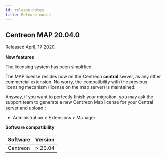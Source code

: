 ```yaml
---
id: release-notes
title: Release notes
---
```


## Centreon MAP 20.04.0

Released April, 17 2020.

**New features**

The licensing system has been simplified.

The MAP license resides now on the Centreon **central** server, as any other
commercial extension. No worry, the compatibility with the previous licensing
mecanism (license on the map server) is maintained.

Anyway, if you want to perfectly finish your migration, you may ask the support
team to generate a new Centreon Map license for your Central server and upload :

- Administration \> Extensions \> Manager

**Software compatibility**

| Software | Version  |
| -------- | -------- |
| Centreon | \> 20.04 |
